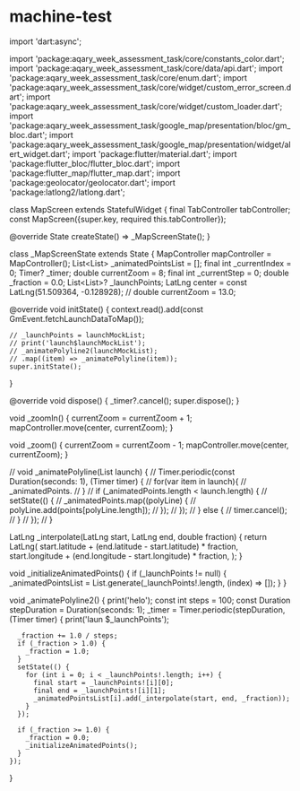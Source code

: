 # machine-test
import 'dart:async';

import 'package:aqary_week_assessment_task/core/constants_color.dart';
import 'package:aqary_week_assessment_task/core/data/api.dart';
import 'package:aqary_week_assessment_task/core/enum.dart';
import 'package:aqary_week_assessment_task/core/widget/custom_error_screen.dart';
import 'package:aqary_week_assessment_task/core/widget/custom_loader.dart';
import 'package:aqary_week_assessment_task/google_map/presentation/bloc/gm_bloc.dart';
import 'package:aqary_week_assessment_task/google_map/presentation/widget/alert_widget.dart';
import 'package:flutter/material.dart';
import 'package:flutter_bloc/flutter_bloc.dart';
import 'package:flutter_map/flutter_map.dart';
import 'package:geolocator/geolocator.dart';
import 'package:latlong2/latlong.dart';

class MapScreen extends StatefulWidget {
  final TabController tabController;
  const MapScreen({super.key, required this.tabController});

  @override
  State<MapScreen> createState() => _MapScreenState();
}

class _MapScreenState extends State<MapScreen> {
  MapController mapController = MapController();
  List<List<LatLng>> _animatedPointsList = [];
  final int _currentIndex = 0;
  Timer? _timer;
  double currentZoom = 8;
  final int _currentStep = 0;
  double _fraction = 0.0;
  List<List<LatLng>>? _launchPoints;
  LatLng center = const LatLng(51.509364, -0.128928);
  // double currentZoom = 13.0;

  @override
  void initState() {
    context.read<GmBloc>().add(const GmEvent.fetchLaunchDataToMap());

    // _launchPoints = launchMockList;
    // print('launch$launchMockList');
    // _animatePolyline2(launchMockList);
    // .map((item) => _animatePolyline(item));
    super.initState();
  }

  @override
  void dispose() {
    _timer?.cancel();
    super.dispose();
  }

  void _zoomIn() {
    currentZoom = currentZoom + 1;
    mapController.move(center, currentZoom);
  }

  void _zoom() {
    currentZoom = currentZoom - 1;
    mapController.move(center, currentZoom);
  }

  // void _animatePolyline(List<LaunchMock> launch) {
  //   Timer.periodic(const Duration(seconds: 1), (Timer timer) {
  //     for(var item in launch){
  //       _animatedPoints.
  //     }
  //     if (_animatedPoints.length < launch.length) {
  //       setState(() {
  //         _animatedPoints.map((polyLine) {
  //           polyLine.add(points[polyLine.length]);
  //         });
  //       });
  //     } else {
  //       timer.cancel();
  //     }
  //   });
  // }

  LatLng _interpolate(LatLng start, LatLng end, double fraction) {
    return LatLng(
      start.latitude + (end.latitude - start.latitude) * fraction,
      start.longitude + (end.longitude - start.longitude) * fraction,
    );
  }

  void _initializeAnimatedPoints() {
    if (_launchPoints != null) {
      _animatedPointsList = List.generate(_launchPoints!.length, (index) => []);
    }
  }

  void _animatePolyline2() {
    print('helo');
    const int steps = 100;
    const Duration stepDuration = Duration(seconds: 1);
    _timer = Timer.periodic(stepDuration, (Timer timer) {
      print('laun $_launchPoints');

      _fraction += 1.0 / steps;
      if (_fraction > 1.0) {
        _fraction = 1.0;
      }
      setState(() {
        for (int i = 0; i < _launchPoints!.length; i++) {
          final start = _launchPoints![i][0];
          final end = _launchPoints![i][1];
          _animatedPointsList[i].add(_interpolate(start, end, _fraction));
        }
      });

      if (_fraction >= 1.0) {
        _fraction = 0.0;
        _initializeAnimatedPoints();
      }
    });
  }
